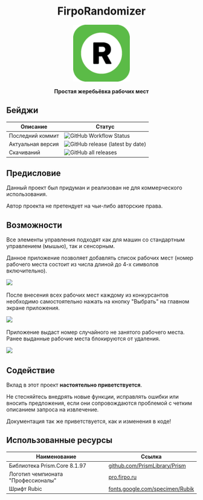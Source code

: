 <div align="center">
	<h1>FirpoRandomizer</h1>
	<img src="./FirpoRandomizer/Images/icon128.png" width="150" align="center" />
	<br/> <br/>
	<strong>Простая жеребьёвка рабочих мест</strong>
</div>

## Бейджи
| Описание  | Статус |
| ------------- | ------------- |
| Последний коммит  | ![GitHub Workflow Status](https://img.shields.io/github/actions/workflow/status/DerRofocale/FirpoRandomizer/dotnet.yml?label=build&style=for-the-badge)  |
| Актуальная версия  | ![GitHub release (latest by date)](https://img.shields.io/github/v/release/DerRofocale/FirpoRandomizer?style=for-the-badge)  |
| Скачиваний  | ![GitHub all releases](https://img.shields.io/github/downloads/DerRofocale/FirpoRandomizer/total?style=for-the-badge)  |


## Предисловие
Данный проект был придуман и реализован не для коммерческого использования.

Автор проекта не претендует на чьи-либо авторские права.

## Возможности
Все элементы управления подходят как для машин со стандартным управлением (мышью), так и сенсорным.

Данное приложение позволяет добавлять список рабочих мест (номер рабочего места состоит из числа длиной до 4-х символов включительно).

<img src="./FirpoRandomizer/Images/AddingSlots.gif"/>

После внесения всех рабочих мест каждому из конкурсантов необходимо самостоятельно нажать на кнопку "Выбрать" на главном экране приложения.

<img src="./FirpoRandomizer/Images/RemoveSlots.gif"/>

Приложение выдаст номер случайного не занятого рабочего места. Ранее выданные рабочие места блокируются от удаления.

<img src="./FirpoRandomizer/Images/TakeFreeSlots.gif"/>

## Содействие

Вклад в этот проект **настоятельно приветствуется**.

Не стесняйтесь внедрять новые функции, исправлять ошибки или вносить предложения, если они сопровождаются проблемой с четким описанием запроса на извлечение.

Документация так же приветствуется, как и изменения в коде!

## Использованные ресурсы
| Наименование  | Ссылка |
| ------------- | ------------- |
| Библиотека Prism.Core 8.1.97  | [github.com/PrismLibrary/Prism](https://github.com/PrismLibrary/Prism)  |
| Логотип чемпионата "Профессионалы"  | [pro.firpo.ru](https://pro.firpo.ru/)  |
| Шрифт Rubic  | [fonts.google.com/specimen/Rubik](https://fonts.google.com/specimen/Rubik)  |
